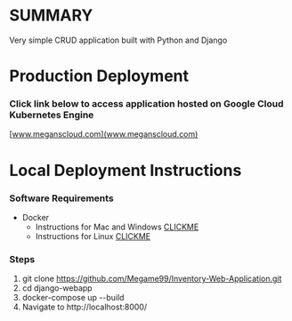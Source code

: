 # SUMMARY
Very simple CRUD application built with Python and Django

# Production Deployment
### Click link below to access application hosted on Google Cloud Kubernetes Engine

[www.meganscloud.com](www.meganscloud.com) 

# Local Deployment Instructions
### Software Requirements 
* Docker
  * Instructions for Mac and Windows [CLICKME](https://docs.docker.com/desktop/) 
  * Instructions for Linux [CLICKME](https://docs.docker.com/engine/install/) 
### Steps
1. git clone https://github.com/Megame99/Inventory-Web-Application.git
2. cd django-webapp
3. docker-compose up --build
4. Navigate to http://localhost:8000/ 
